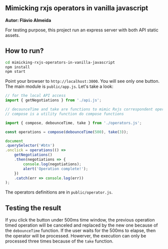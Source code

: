 ## Mimicking rxjs operators in vanilla javascript

**Autor: Flávio Almeida**

For testing purpose, this project run an express server with both API static assets. 

## How to run?

```bash
cd mimicking-rxjs-operators-in-vanilla-javascript
npm install
npm start
```

Point your browser to `http://localhost:3000`. You will see only one button. The main module is `public/app.js`. Let's take a look:

```javascript
// for the local API access
import { getNegotiations } from './api.js';

// decounceTime and take are functions to mimic Rxjs correspondent operators.
// compose is a utility function do compose functions

import { compose, debounceTime, take } from './operators.js';

const operations = compose(debounceTime(500), take(3));

document
.querySelector('#btn')
.onclick = operations(() => 
    getNegotiations()
    .then(negotiations => {
        console.log(negotiations);
        alert('Operation complete!');
    })
    .catch(err => console.log(err))
);
```

The operators definitions are in `public/operator.js`. 

## Testing the result

If you click the button under 500ms time window, the previous operation timed operation will be canceled and replaced by the new one because of the `debounceTime` function. If the user waits for the 500ms to elapse, then the operator will be processed. Howerver, the execution can only be processed three times because of the `take` function. 